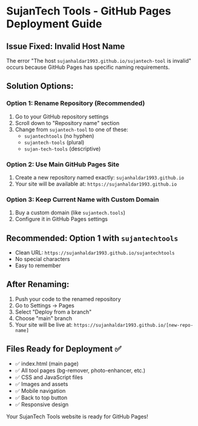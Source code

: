 # SujanTech Tools - GitHub Pages Deployment Guide

## Issue Fixed: Invalid Host Name

The error "The host `sujanhaldar1993.github.io/sujantech-tool` is invalid" occurs because GitHub Pages has specific naming requirements.

## Solution Options:

### Option 1: Rename Repository (Recommended)
1. Go to your GitHub repository settings
2. Scroll down to "Repository name" section
3. Change from `sujantech-tool` to one of these:
   - `sujantechtools` (no hyphen)
   - `sujantech-tools` (plural)
   - `sujan-tech-tools` (descriptive)

### Option 2: Use Main GitHub Pages Site
1. Create a new repository named exactly: `sujanhaldar1993.github.io`
2. Your site will be available at: `https://sujanhaldar1993.github.io`

### Option 3: Keep Current Name with Custom Domain
1. Buy a custom domain (like `sujantech.tools`)
2. Configure it in GitHub Pages settings

## Recommended: Option 1 with `sujantechtools`
- Clean URL: `https://sujanhaldar1993.github.io/sujantechtools`
- No special characters
- Easy to remember

## After Renaming:
1. Push your code to the renamed repository
2. Go to Settings → Pages
3. Select "Deploy from a branch"
4. Choose "main" branch
5. Your site will be live at: `https://sujanhaldar1993.github.io/[new-repo-name]`

## Files Ready for Deployment ✅
- ✅ index.html (main page)
- ✅ All tool pages (bg-remover, photo-enhancer, etc.)
- ✅ CSS and JavaScript files
- ✅ Images and assets
- ✅ Mobile navigation
- ✅ Back to top button
- ✅ Responsive design

Your SujanTech Tools website is ready for GitHub Pages!